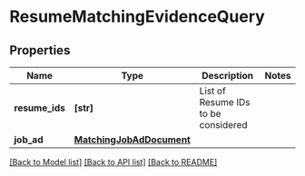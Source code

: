 # ResumeMatchingEvidenceQuery


## Properties
Name | Type | Description | Notes
------------ | ------------- | ------------- | -------------
**resume_ids** | **[str]** | List of Resume IDs to be considered | 
**job_ad** | [**MatchingJobAdDocument**](MatchingJobAdDocument.md) |  | 

[[Back to Model list]](../README.md#documentation-for-models) [[Back to API list]](../README.md#documentation-for-api-endpoints) [[Back to README]](../README.md)


